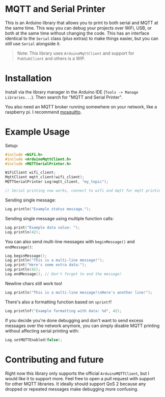 
# MQTT and Serial Printer
This is an Arduino library that allows you to print to both serial and MQTT at the same time. This way you can debug your projects over WiFi, USB, or both at the same time without changing the code. This has an interface identical to the `Serial` class (plus extras) to make things easier, but you can still use `Serial` alongside it.

> Note: This library uses `ArduinoMqttClient` and support for `PubSubClient` and others is a WIP.

# Installation
Install via the library manager in the Arduino IDE (`Tools -> Manage Libraries...`). Then search for "MQTT and Serial Printer".

You also need an MQTT broker running somewhere on your network, like a raspberry pi. I recommend [mosquitto](https://mosquitto.org/).

# Example Usage

Setup:
```c++
#include <WiFi.h>
#include <ArduinoMqttClient.h>
#include <MQTTSerialPrinter.h>

WiFiClient wifi_client;
MqttClient mqtt_client(wifi_client);
MQTTSerialPrinter Log(mqtt_client, "my_topic");

// Serial printing now works, connect to wifi and mqtt for mqtt printing to also work. See the examples.
```

Sending single message:
```c++
Log.println("Example status message.");
```

Sending single message using multiple function calls:
```c++
Log.print("Example data value: ");
Log.println(42);
```

You can also send multi-line messages with `beginMessage()` and `endMessage()`:
```c++
Log.beginMessage();
Log.println("This is a multi-line message!");
Log.print("Here's some extra data:");
Log.println(42);
Log.endMessage(); // Don't forget to end the message!
```

Newline chars still work too!
```c++
Log.println("This is a multi-line message!\nHere's another line!");
```

There's also a formatting function based on `sprintf`!
```c++
Log.printlnf("Example formatting with data: %d", 42);
```

If you decide you're done debugging and don't want to send excess messages over the network anymore, you can simply disable MQTT printing without affecting serial printing with:
```c++
Log.setMQTTEnabled(false);
```

# Contributing and future
Right now this library only supports the official `ArduinoMQTTClient`, but I would like it to support more. Feel free to open a pull request with support for other MQTT libraries. It ideally should support QoS 2 because any dropped or repeated messages make debugging more confusing.
